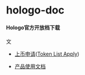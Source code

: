 # hologo-doc

#### Hologo官方开放档下载

文
- [上币申请](https://github.com/hologoDev/hologo-doc/tree/master/token_list_application/doc-cn)([Token List Apply](https://github.com/hologoDev/hologo-doc/tree/master/token_list_application/doc-en))

- [产品使用文档](https://github.com/hologoDev/hologo-doc/tree/master/product_user_doc)



